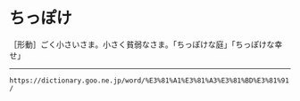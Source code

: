 # ちっぽけ

［形動］ごく小さいさま。小さく貧弱なさま。「ちっぽけな庭」「ちっぽけな幸せ」

---
`https://dictionary.goo.ne.jp/word/%E3%81%A1%E3%81%A3%E3%81%BD%E3%81%91/`